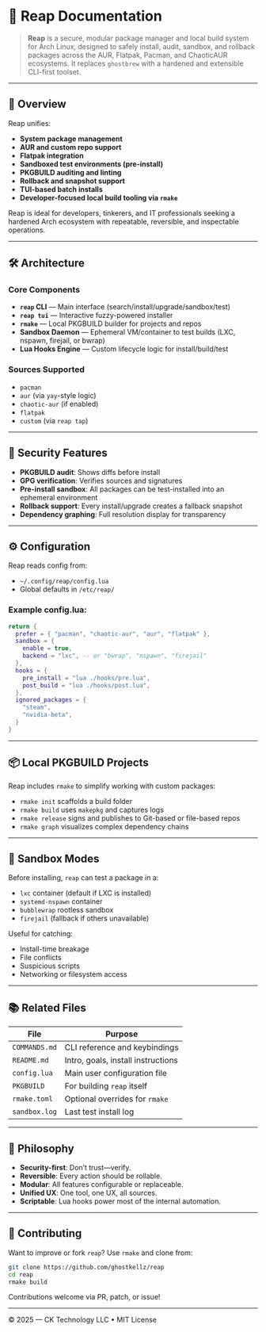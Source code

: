# 📘 Reap Documentation

> **Reap** is a secure, modular package manager and local build system for Arch Linux, designed to safely install, audit, sandbox, and rollback packages across the AUR, Flatpak, Pacman, and ChaoticAUR ecosystems.
> It replaces `ghostbrew` with a hardened and extensible CLI-first toolset.

---

## 🔧 Overview

Reap unifies:

* **System package management**
* **AUR and custom repo support**
* **Flatpak integration**
* **Sandboxed test environments (pre-install)**
* **PKGBUILD auditing and linting**
* **Rollback and snapshot support**
* **TUI-based batch installs**
* **Developer-focused local build tooling via `rmake`**

Reap is ideal for developers, tinkerers, and IT professionals seeking a hardened Arch ecosystem with repeatable, reversible, and inspectable operations.

---

## 🛠 Architecture

### Core Components

* **`reap` CLI** — Main interface (search/install/upgrade/sandbox/test)
* **`reap tui`** — Interactive fuzzy-powered installer
* **`rmake`** — Local PKGBUILD builder for projects and repos
* **Sandbox Daemon** — Ephemeral VM/container to test builds (LXC, nspawn, firejail, or bwrap)
* **Lua Hooks Engine** — Custom lifecycle logic for install/build/test

### Sources Supported

* `pacman`
* `aur` (via `yay`-style logic)
* `chaotic-aur` (if enabled)
* `flatpak`
* `custom` (via `reap tap`)

---

## 🔐 Security Features

* **PKGBUILD audit**: Shows diffs before install
* **GPG verification**: Verifies sources and signatures
* **Pre-install sandbox**: All packages can be test-installed into an ephemeral environment
* **Rollback support**: Every install/upgrade creates a fallback snapshot
* **Dependency graphing**: Full resolution display for transparency

---

## ⚙️ Configuration

Reap reads config from:

* `~/.config/reap/config.lua`
* Global defaults in `/etc/reap/`

### Example config.lua:

```lua
return {
  prefer = { "pacman", "chaotic-aur", "aur", "flatpak" },
  sandbox = {
    enable = true,
    backend = "lxc", -- or "bwrap", "nspawn", "firejail"
  },
  hooks = {
    pre_install = "lua ./hooks/pre.lua",
    post_build = "lua ./hooks/post.lua",
  },
  ignored_packages = {
    "steam",
    "nvidia-beta",
  }
}
```

---

## 📦 Local PKGBUILD Projects

Reap includes `rmake` to simplify working with custom packages:

* `rmake init` scaffolds a build folder
* `rmake build` uses `makepkg` and captures logs
* `rmake release` signs and publishes to Git-based or file-based repos
* `rmake graph` visualizes complex dependency chains

---

## 🧪 Sandbox Modes

Before installing, `reap` can test a package in a:

* `lxc` container (default if LXC is installed)
* `systemd-nspawn` container
* `bubblewrap` rootless sandbox
* `firejail` (fallback if others unavailable)

Useful for catching:

* Install-time breakage
* File conflicts
* Suspicious scripts
* Networking or filesystem access

---

## 📚 Related Files

| File          | Purpose                            |
| ------------- | ---------------------------------- |
| `COMMANDS.md` | CLI reference and keybindings      |
| `README.md`   | Intro, goals, install instructions |
| `config.lua`  | Main user configuration file       |
| `PKGBUILD`    | For building `reap` itself         |
| `rmake.toml`  | Optional overrides for `rmake`     |
| `sandbox.log` | Last test install log              |

---

## 🧠 Philosophy

* **Security-first**: Don’t trust—verify.
* **Reversible**: Every action should be rollable.
* **Modular**: All features configurable or replaceable.
* **Unified UX**: One tool, one UX, all sources.
* **Scriptable**: Lua hooks power most of the internal automation.

---

## 📡 Contributing

Want to improve or fork `reap`? Use `rmake` and clone from:

```bash
git clone https://github.com/ghostkellz/reap
cd reap
rmake build
```

Contributions welcome via PR, patch, or issue!

---

© 2025 — CK Technology LLC • MIT License

